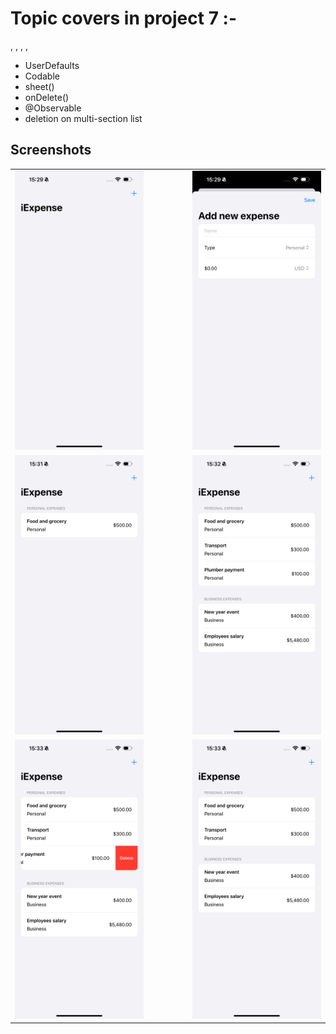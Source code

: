 # Topic covers in project 7 :-

, , , , 
- UserDefaults
- Codable
- sheet()
- onDelete()
- @Observable
- deletion on multi-section list

## Screenshots
<table align="center">
  <tr>
    <td><img src="Screenshots/1.PNG" width="300"></td>
    <td style="width: 50px;"></td>
    <td><img src="Screenshots/2.PNG" width="300"></td>
  </tr>
   <tr>
    <td><img src="Screenshots/3.PNG" width="300"></td>
    <td style="width: 50px;"></td>
    <td><img src="Screenshots/4.PNG" width="300"></td>
  </tr>
   <tr>
    <td><img src="Screenshots/5.PNG" width="300"></td>
    <td style="width: 50px;"></td>
    <td><img src="Screenshots/6.PNG" width="300"></td>
  </tr>
</table>
